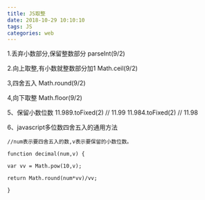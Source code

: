 ```yaml
---
title: JS取整
date: 2018-10-29 10:10:10
tags: JS
categories: web
---
```


1.丢弃小数部分,保留整数部分
parseInt(9/2)

2.向上取整,有小数就整数部分加1
Math.ceil(9/2)

3,四舍五入
Math.round(9/2)
<!-- more -->
4,向下取整
Math.floor(9/2)

5、保留小数位数
11.989.toFixed(2) // 11.99
11.984.toFixed(2) // 11.98

6、javascript多位数四舍五入的通用方法

```
//num表示要四舍五入的数,v表示要保留的小数位数。

function decimal(num,v) {

var vv = Math.pow(10,v);

return Math.round(num*vv)/vv;

}
```